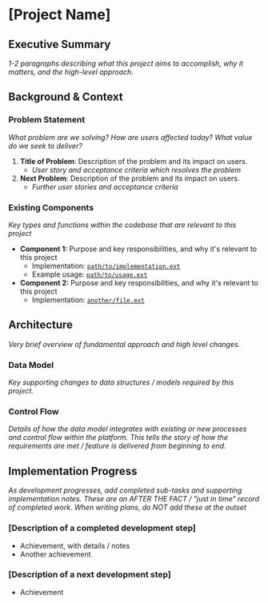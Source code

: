 # [Project Name]

## Executive Summary

_1-2 paragraphs describing what this project aims to accomplish, why it matters, and the high-level approach._

## Background & Context

### Problem Statement
_What problem are we solving? How are users affected today? What value do we seek to deliver?_

1. **Title of Problem**: Description of the problem and its impact on users.
   - _User story and acceptance criteria which resolves the problem_
2. **Next Problem**: Description of the problem and its impact on users.
   - _Further user stories and acceptance criteria_

### Existing Components
_Key types and functions within the codebase that are relevant to this project_

- **Component 1:** Purpose and key responsibilities, and why it's relevant to this project
  - Implementation: [`path/to/implementation.ext`](path/to/implementation.ext)
  - Example usage: [`path/to/usage.ext`](path/to/usage.ext)
- **Component 2:** Purpose and key responsibilities, and why it's relevant to this project
  - Implementation: [`another/file.ext`](another/file.ext)

## Architecture
_Very brief overview of fundamental approach and high level changes._

### Data Model
_Key supporting changes to data structures / models required by this project._

### Control Flow
_Details of how the data model integrates with existing or new processes and control flow within the platform.
This tells the story of how the requirements are met / feature is delivered from beginning to end._

## Implementation Progress
_As development progresses, add completed sub-tasks and supporting implementation notes. These are an AFTER THE FACT / "just in time" record of completed work. When writing plans, do NOT add these at the outset_

### [Description of a completed development step]
- Achievement, with details / notes
- Another achievement

### [Description of a next development step]
- Achievement
